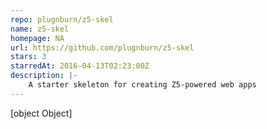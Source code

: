 ```yaml
---
repo: plugnburn/z5-skel
name: z5-skel
homepage: NA
url: https://github.com/plugnburn/z5-skel
stars: 3
starredAt: 2016-04-13T02:23:00Z
description: |-
    A starter skeleton for creating Z5-powered web apps
---
```


[object Object]
